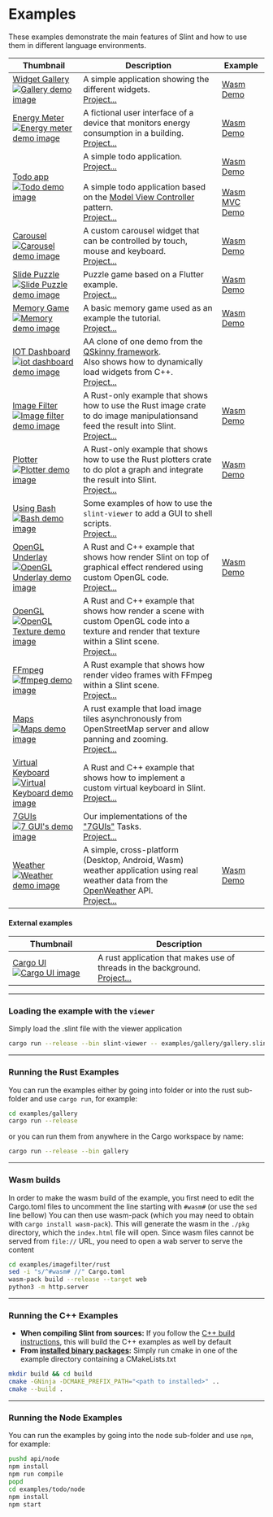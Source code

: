 <!-- Copyright © SixtyFPS GmbH <info@slint.dev> ; SPDX-License-Identifier: MIT -->

# Examples

These examples demonstrate the main features of Slint and how to use them in different language environments.



| Thumbnail  | Description | Example | 
| --- | --- | --- | 
| [Widget Gallery ![Gallery demo image](https://github.com/user-attachments/assets/e37ad016-475a-4c01-8d1b-1326ee7aa733 "Gallery demo image")](./gallery/) |  A simple application showing the different widgets. <br/> [Project...](./gallery) | [Wasm Demo](https://slint.dev/snapshots/master/demos/gallery/) |
| [Energy Meter![Energy meter demo image](https://github.com/user-attachments/assets/abfe03e3-ded6-4ddc-82b7-8303ee45515c "Energy meter demo image")](./energy-monitor/) |  A fictional user interface of a device that monitors energy consumption in a building. <br/> [Project...](./energy-monitor) | [Wasm Demo](https://slint.dev/snapshots/master/demos/energy-monitor/) |
| [Todo app![Todo demo image](https://github.com/user-attachments/assets/e534736b-3f64-4631-8b9a-80ccd985e9de "Todo demo image")](./todo/) |  A simple todo application. <br/> [Project...](./todo)<br><br>A simple todo application based on the [Model View Controller](https://en.wikipedia.org/wiki/Model%E2%80%93view%E2%80%93controller) pattern. <br/> [Project...](./todo-mvc) | [Wasm Demo](https://slint.dev/snapshots/master/demos/todo/)<br><br>[Wasm MVC Demo](https://slint.dev/snapshots/master/demos/todo-mvc/)   |
| [Carousel![Carousel demo image](https://user-images.githubusercontent.com/6715107/196679740-840a4b67-afaa-4d47-9a31-bfe643c7de48.png "Carousel demo image")](./carousel/) |  A custom carousel widget that can be controlled by touch, mouse and keyboard. <br/> [Project...](./carousel) | [Wasm Demo](https://slint.dev/snapshots/master/demos/carousel/) |
| [Slide Puzzle![Slide Puzzle demo image](https://github.com/user-attachments/assets/c54d5d2d-5cce-41bf-a0d4-a94b94970df9 "Slide Puzzle demo image")](./slide_puzzle/) |  Puzzle game based on a Flutter example. <br/> [Project...](./slide_puzzle) | [Wasm Demo](https://slint.dev/snapshots/master/demos/slide_puzzle/) |
| [Memory Game![Memory demo image](https://github.com/user-attachments/assets/63216b63-2f9e-48c0-8efe-64cee9e91f07 "Memory demo image")](./memory/) |  A basic memory game used as an example the tutorial. <br/> [Project...](./memory) | [Wasm Demo](https://slint.dev/snapshots/master/demos/memory/) |
| [IOT Dashboard![iot dashboard demo image](https://slint.dev/resources/iot-dashboard_screenshot.png "iot dashboard demo image")](./iot-dashboard/) |  AA clone of one demo from the [QSkinny framework](https://qskinny.github.io/).<br/> Also shows how to dynamically load widgets from C++. <br/> [Project...](./iot-dashboard) |  |
| [Image Filter![Image filter demo image](https://github.com/user-attachments/assets/a373bc10-fa61-42c0-b80e-9d9f63cd022b "Image filter demo image")](./imagefilter/) |  A Rust-only example that shows how to use the Rust image crate to do image manipulationsand feed the result into Slint. <br/> [Project...](./imagefilter/) | [Wasm Demo](https://slint.dev/snapshots/master/demos/imagefilter/) |
| [Plotter![Plotter demo image](https://slint.dev/resources/plotter_screenshot.png "Plotter demo image")](./plotter/) | A Rust-only example that shows how to use the Rust plotters crate to do plot a graph and integrate the result into Slint. <br/> [Project...](./plotter/) | [Wasm Demo](https://slint.dev/snapshots/master/demos/plotter/) |
| [Using Bash![Bash demo image](https://github.com/user-attachments/assets/dcac4189-fc7b-4a9f-b7cb-9d075b338628 "Bash demo image")](./bash/) | Some examples of how to use the `slint-viewer` to add a GUI to shell scripts. <br/> [Project...](./bash/) |  |
| [OpenGL Underlay![OpenGL Underlay demo image](https://slint.dev/resources/opengl_underlay_screenshot.png "OpenGL Underlay demo image")](./opengl_underlay/) | A Rust and C++ example that shows how render Slint on top of graphical effect rendered using custom OpenGL code. <br/> [Project...](./opengl_underlay/) | [Wasm Demo](https://slint.dev/snapshots/master/demos/opengl_underlay/) |
| [OpenGL![OpenGL Texture demo image](https://github.com/slint-ui/slint/assets/1486/b9f1f6cf-3859-418e-9662-0c7170c3b1f2 "OpenGL Texture demo image")](./opengl_texture/) | A Rust and C++ example that shows how render a scene with custom OpenGL code into a texture and render that texture within a Slint scene. <br/> [Project...](./opengl_texture/) |  |
| [FFmpeg ![ffmpeg demo image](https://github.com/slint-ui/slint/assets/1486/5a1fad32-611a-478e-ab8f-576b4b4bdaf3 "ffmpeg demo image")](./ffmpeg/) | A Rust example that shows how render video frames with FFmpeg within a Slint scene.  <br/> [Project...](./ffmpeg/) |  |
| [Maps![Maps demo image](https://github.com/slint-ui/slint/assets/959326/f5e8cca6-dee1-4681-83da-88fec27f9a45 "OpenGL Underlay demo image")](./maps/) | A rust example that load image tiles asynchronously from OpenStreetMap server and allow panning and zooming. <br/> [Project...](./maps/) |  |
| [Virtual Keyboard![Virtual Keyboard demo image](https://user-images.githubusercontent.com/6715107/231668373-23faedf8-b42a-401d-b3a2-845d5e61252b.png "Virtual Keyboard demo image")](./virtual_keyboard/) | A Rust and C++ example that shows how to implement a custom virtual keyboard in Slint. <br/> [Project...](./virtual_keyboard/) |  |
| [7GUIs![7 GUI's demo image](https://user-images.githubusercontent.com/22800467/169002497-5b90e63b-5717-4290-8ac7-c618d9e2a4f1.png "7 GUI's demo image")](./7guis/) | Our implementations of the ["7GUIs"](https://7guis.github.io/7guis/) Tasks. <br/> [Project...](./7guis/) |  |
| [Weather![Weather demo image](./weather-demo/docs/img/desktop-preview.png "7 GUI's demo image")](./weather-demo/) | A simple, cross-platform (Desktop, Android, Wasm) weather application using real weather data from the [OpenWeather](https://openweathermap.org/) API. <br/> [Project...](./weather-demo/) | [Wasm Demo](https://slint.dev/snapshots/master/demos/weather-demo/) |

#### External examples
| Thumbnail  | Description |
| --- | --- |
| [Cargo UI![Cargo UI image](https://raw.githubusercontent.com/slint-ui/cargo-ui/master/screenshots/deptree.png "Cargo UI image")](https://github.com/slint-ui/cargo-ui) | A rust application that makes use of threads in the background. <br/> [Project...](https://github.com/slint-ui/cargo-ui) | 


---
### Loading the example with the `viewer`

Simply load the .slint file with the viewer application

```sh
cargo run --release --bin slint-viewer -- examples/gallery/gallery.slint
```

---
### Running the Rust Examples

You can run the examples either by going into folder or into the rust sub-folder and use `cargo run`, for example:

```sh
cd examples/gallery
cargo run --release
```

or you can run them from anywhere in the Cargo workspace by name:

```sh
cargo run --release --bin gallery
```

---
### Wasm builds

In order to make the wasm build of the example, you first need to edit the Cargo.toml
files to uncomment the line starting with `#wasm#` (or use the `sed` line bellow)
You can then use wasm-pack (which you may need to obtain with `cargo install wasm-pack`).
This will generate the wasm in the `./pkg` directory, which the `index.html` file will open.
Since wasm files cannot be served from `file://` URL, you need to open a wab server to serve
the content

```sh
cd examples/imagefilter/rust
sed -i "s/^#wasm# //" Cargo.toml
wasm-pack build --release --target web
python3 -m http.server
```

---
### Running the C++ Examples

* **When compiling Slint from sources:** If you follow the [C++ build instructions](/docs/building.md#c-build), this will build the C++
examples as well by default
* **From [installed binary packages](/api/cpp/README.md#binary-packages):** Simply run cmake in one of the example directory containing a CMakeLists.txt

 ```sh
 mkdir build && cd build
 cmake -GNinja -DCMAKE_PREFIX_PATH="<path to installed>" ..
 cmake --build .
 ```

---
### Running the Node Examples

You can run the examples by going into the node sub-folder and use `npm`, for example:

```sh
pushd api/node
npm install
npm run compile
popd
cd examples/todo/node
npm install
npm start
```
